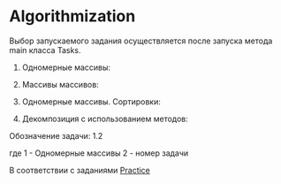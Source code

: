 # Algorithmization
Выбор запускаемого задания осуществляется после запуска метода main класса Tasks.

1. Одномерные массивы:

2. Массивы массивов:

3. Одномерные массивы. Сортировки:

4. Декомпозиция с использованием методов:

Обозначение задачи: 1.2 

где 1 - Одномерные массивы
2 - номер задачи

В соответствии с заданиями <a href = "https://github.com/IhorLevchuk/IntroductionToJavaOnline/blob/master/src/practice_tasks/Practice2_Algorithmization.pdf">Practice</a>
